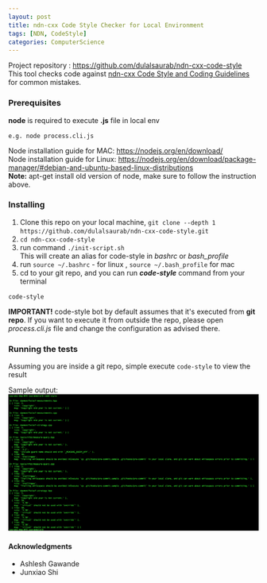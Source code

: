 ```yaml
---
layout: post
title: ndn-cxx Code Style Checker for Local Environment
tags: [NDN, CodeStyle]
categories: ComputerScience
---
```

Project repository : <https://github.com/dulalsaurab/ndn-cxx-code-style>   
This tool checks code against [ndn-cxx Code Style and Coding Guidelines](https://named-data.net/doc/ndn-cxx/current/code-style.html) for common mistakes.

### Prerequisites

**node** is required to execute **.js** file in local env
```
e.g. node process.cli.js
```
Node installation guide for MAC: <https://nodejs.org/en/download/>   
Node installation guide for Linux: <https://nodejs.org/en/download/package-manager/#debian-and-ubuntu-based-linux-distributions>  
**Note:** apt-get install old version of node, make sure to follow the instruction above. 

### Installing

1. Clone this repo on your local machine, ```git clone --depth 1 https://github.com/dulalsaurab/ndn-cxx-code-style.git```
2. ```cd ndn-cxx-code-style```
3. run command ```./init-script.sh```  
        This will create an alias for code-style in *bashrc* or *bash_profile*
4. run ```source ~/.bashrc``` - for linux , ```source ~/.bash_profile``` for mac
5. cd to your git repo, and you can run ***code-style*** command from your terminal

```
code-style
```

**IMPORTANT!** code-style bot by default assumes that it's executed from **git repo**. If you want to execute it from outside the repo, please open *process.cli.js* file and change the configuration as advised there.

### Running the tests

Assuming you are inside a git repo, simple execute ```code-style``` to view the result

Sample output:
![alt text](https://github.com/dulalsaurab/ndn-cxx-code-style/blob/master/code-style-bot-example?raw=true)


#### Acknowledgments

* Ashlesh Gawande
* Junxiao Shi
